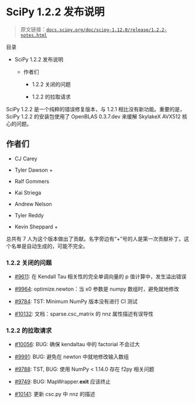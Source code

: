 # SciPy 1.2.2 发布说明

> 原文链接：[`docs.scipy.org/doc/scipy-1.12.0/release/1.2.2-notes.html`](https://docs.scipy.org/doc/scipy-1.12.0/release/1.2.2-notes.html)

目录

+   SciPy 1.2.2 发布说明

    +   作者们

        +   1.2.2 关闭的问题

        +   1.2.2 的拉取请求

SciPy 1.2.2 是一个纯粹的错误修复版本，与 1.2.1 相比没有新功能。重要的是，SciPy 1.2.2 的安装包使用了 OpenBLAS 0.3.7.dev 来缓解 SkylakeX AVX512 核心的问题。

## 作者们

+   CJ Carey

+   Tyler Dawson +

+   Ralf Gommers

+   Kai Striega

+   Andrew Nelson

+   Tyler Reddy

+   Kevin Sheppard +

总共有 7 人为这个版本做出了贡献。名字旁边有“+”号的人是第一次贡献补丁。这个名单是自动生成的，可能不完全。

### 1.2.2 关闭的问题

+   [#9611](https://github.com/scipy/scipy/issues/9611): 在 Kendall Tau 相关性的完全单调向量的 p 值计算中，发生溢出错误

+   [#9964](https://github.com/scipy/scipy/issues/9964): optimize.newton：当 x0 参数是 numpy 数组时，避免就地修改

+   [#9784](https://github.com/scipy/scipy/issues/9784): TST: Minimum NumPy 版本没有进行 CI 测试

+   [#10132](https://github.com/scipy/scipy/issues/10132): 文档：sparse.csc_matrix 的 nnz 属性描述有误导性

### 1.2.2 的拉取请求

+   [#10056](https://github.com/scipy/scipy/pull/10056): BUG: 确保 kendaltau 中的 factorial 不会过大

+   [#9991](https://github.com/scipy/scipy/pull/9991): BUG: 避免在 newton 中就地修改输入数组

+   [#9788](https://github.com/scipy/scipy/pull/9788): TST, BUG: 使用 NumPy < 1.14.0 存在 f2py 相关问题

+   [#9749](https://github.com/scipy/scipy/pull/9749): BUG: MapWrapper.__exit__ 应该终止

+   [#10141](https://github.com/scipy/scipy/pull/10141): 更新 csc.py 中 nnz 的描述
